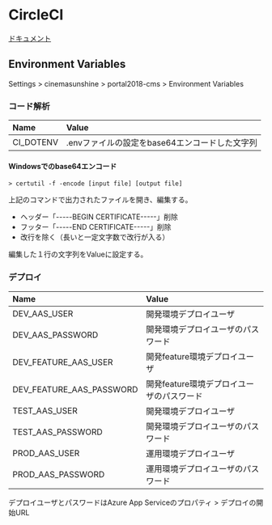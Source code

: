 # CircleCI

[ドキュメント](https://circleci.com/docs/ja/)

## Environment Variables

Settings > cinemasunshine > portal2018-cms > Environment Variables

### コード解析

| Name | Value |
|:---|:---|
|CI_DOTENV |.envファイルの設定をbase64エンコードした文字列 |

#### Windowsでのbase64エンコード

```dosbatch
> certutil -f -encode [input file] [output file]
```

上記のコマンドで出力されたファイルを開き、編集する。

- ヘッダー「-----BEGIN CERTIFICATE-----」削除
- フッター「-----END CERTIFICATE-----」削除
- 改行を除く（長いと一定文字数で改行が入る）

編集した１行の文字列をValueに設定する。

### デプロイ

| Name | Value |
|:---|:---|
|DEV_AAS_USER |開発環境デプロイユーザ |
|DEV_AAS_PASSWORD |開発環境デプロイユーザのパスワード |
|DEV_FEATURE_AAS_USER |開発feature環境デプロイユーザ |
|DEV_FEATURE_AAS_PASSWORD |開発feature環境デプロイユーザのパスワード |
|TEST_AAS_USER |開発環境デプロイユーザ |
|TEST_AAS_PASSWORD |開発環境デプロイユーザのパスワード |
|PROD_AAS_USER |運用環境デプロイユーザ |
|PROD_AAS_PASSWORD |運用環境デプロイユーザのパスワード |

デプロイユーザとパスワードはAzure App Serviceのプロパティ > デプロイの開始URL
